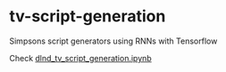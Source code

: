 # tv-script-generation
Simpsons script generators using RNNs with Tensorflow

Check [dlnd_tv_script_generation.ipynb](dlnd_tv_script_generation.ipynb)

